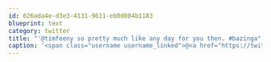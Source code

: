 ```yaml
---
id: 626ada4e-d3e3-4131-9611-eb0d084b1183
blueprint: text
category: twitter
title: "'@timfeeny so pretty much like any day for you then. #bazinga"
caption: '<span class="username username_linked">@<a href="https://twitter.com/timfeeny" title="Tim Feeny">timfeeny</a></span> so pretty much like any day for you then. <span class="hashtag hashtag_local">#<a href="http://tweettemp.darylchymko.ca/?tag=bazinga">bazinga</a>'
---
```

